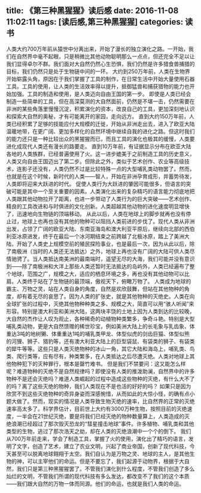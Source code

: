 title: 《第三种黑猩猩》读后感
date: 2016-11-08 11:02:11
tags: [读后感,第三种黑猩猩]
categories: 读书
---
人类大约700万年前从猿世中分离出来，开始了漫长的独立演化之路。一开始，我们在自然界中毫不起眼，只是稍微比其他动物聪明那么一点点，但还完全不足以让我们显得卓尔不群。我们面对大自然仍然心生恐惧，我们仍然是许多猎食兽捕猎的目标，我们仍然只是处于生物链中间的一环。
大约到250万年前，人类在生物界开始崭露头角，原因在于我们掌握了工具的制作，在日常生活中开始大量使用石器工具。工具的使用，让人类的生活效率得以提升，抵御猛兽和捕获猎物的能力也开始加强。工具的制造和使用，是人类迈向自由王国的第一步。
即使是人类已经会制造一些简单的工具，但在高深莫测的大自然面前，仍然是不堪一击，仍然需要在非洲的某些角落里慢慢沉淀，积累演化的资本，改良自己的工具，更加深刻地认识和探索大自然的奥秘，才有可能离开的家园，走向远方。
直到大约150万年前，人类已经积累了足够的技能应付大规模的迁徙，开始从非洲走出去，进入了欧亚大陆温暖地带，在更广阔、更加多样化的自然环境中继续自我的进化之路。但这时我们的能力还只是一种比较出众的黑猩猩而已，而且工具的演化也极其的缓慢，人类要进化成现代人类还有漫长的路要走。
直到10万年前，有证据显示分布在欧亚大陆各地的人类族群，已经普遍使用了火。这一进步媲美于之前制造工具的历史意义，人类又向自由王国迈出了第二步。但除此之外，类似于艺术创作、农业等高级技术，连影子还没有，人类仍然不过是比较特殊一点的大型哺乳类动物罢了。然而，也就是在这个时候，新时代的人类——智人，开始在非洲孕育成形，并蓄势待发，人类即将迎来大跃进的时代。
促使人类行为大跃进的肇因可能很多，但语言的突破可能是其中一个至关重要的因素。人类演化出来的复杂精巧的语言能力彻底地把人类跟其他动物拉开了距离，也进一步带动了人类行为的巨大突破——艺术创作、精良的工具改进和与时俱进的文化创新。人类超越其他动物的进化速度明显增快了，迅速地向生物链的顶端移动。
从此以后，人类在地球上的脚步就再也没有停止过，地球上也再也没有其他的物种可以阻挡人类前进的步伐了。现代人类从非洲出发，占领了广阔的欧亚大陆、东南亚海岛和澳大利亚平原后，继续向北部的西伯利亚冰原进发，终于在最后一个冰河期结束之前跨越了北极冰原，踏上了美洲大陆，开始了人类史上规模空前的殖民探险事业，也是最后一次，因为从此以后，除了南极洲（当时的人类还无法抵达）之外，地球上再也没有广阔的大陆可供人类尽情驰骋了。当人类抵达南美洲的最南端时，遥望无尽的大海，我们可能并没有意识到——除了南极洲和大洋上那些人类还暂时无法抵达的岛屿外，人类已经遍布了整个地球，范围之广，规模之大，适应的栖息环境之多，再也没有其他动物可以比肩。人类终于站在了生物链的最顶端，傲视天下，俯瞰万物了。
人类成为地球的霸主、万物之灵，站在人类自身的角度，自然是欢欣鼓舞，但站在其他物种的角度，却有着无尽的哀思了。因为人类的扩张史，就是其他物种的灭绝史。人类在向全球扩张的过程中，灭绝其他物种种类之多、规模之大，简直可以用“骇人听闻”来形容。特别是澳大利亚和美洲大陆，这两块丰饶的土地上因为人类到达的比较晚，大自然的杰作让人叹为观止，各种稀奇的动植物种类繁多，争奇斗艳。特别是大型哺乳类动物，更是大自然馈赠的稀世珍宝，例如美洲大陆上的长毛象与乳齿象、体重达3吨的地树獭、体重重达1吨的哺乳类甲龙、体型似虎的剑齿巨猫、体型似熊的河狸、狮子、猎豹等，还有澳大利亚大陆上的巨型袋鼠、有袋类的狮子、有袋类的犀牛等等。这些只是人类灭绝物种的冰山一角，其它大陆和海岛上，哺乳类、鸟类、爬行类等，应有尽有，种类繁多，在人类抵达之后尽遭灭绝。人类对地球上其他物种犯下的灭种罪行，根本是罄竹难书。
但是我们不禁要问：这又能怎么样呢？难道物种的灭绝不是自然规律吗？即使没有人类的推泼助澜，自然界中的许多物种不是还会灭绝吗？难道人类崛起的过程中造成这些物种的灭绝，有什么大不了的吗？离了这些灭绝的物种，我们人类现在不是也活的好好的吗？
如果只是因为欣赏不到这些灭绝物种的奇异身姿而深感惋惜，从而如此的大惊小怪，的确有点小题大做了。然而，现实的情况是人类导致生物灭绝的速率，比自然界的正常的灭绝速率高太多了。科学界估计，目前世上大约有3000万种生物，按照目前的灭绝速度，一半会在21世纪灭绝，要是将我们已经灭绝的物种数量算上，人类造成的灭绝浪潮已经超过了那次毁灭恐龙的“彗星撞击地球”事件。许多植物、哺乳类和其他类型的生物，逃过了那次浩天之劫，却在人类的灭绝浪潮中一个个的倒下。
我们从700万年前走来，学会了制造工具，掌握了火的使用，演化出了精巧的语言，发明了文字，创造了艺术，建立了农业文明，兴起了商业帝国，创新了现代科技，今天甚至可以脱离地球翱翔于太空。我们自认为是万物之灵、地球的主人，是其他生物的神，可以主宰他们的命运。但是不要忘了，我们起源于动物界，根据于大自然，我们只是第三种黑猩猩罢了。不管我们演化到什么程度，不管我们创造了多么灿烂的文明，不管我们所谓的现代科技有多么发达，都改变不了我们的这个本质——我们跟大自然的万物一体而同源。他们的命运，也就是我们人类的命运。